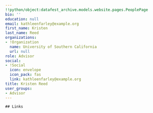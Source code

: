 ```yaml
---
!!python/object:datafest_archive.models.website.pages.PeoplePage
bio: ''
education: null
email: kathleenfarley@example.org
first_name: Kristen
last_name: Reed
organizations:
- !Organization
  name: University of Southern California
  url: null
role: Advisor
social:
- !Social
  icon: envelope
  icon_pack: fas
  link: kathleenfarley@example.org
title: Kristen Reed
user_groups:
- Advisor
---
```


    ## Links
    